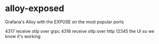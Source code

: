 # alloy-exposed
Grafana's Alloy with the EXPOSE on the most popular ports

4317 receive otlp over grpc
4318 receive otlp over http
12345 the UI so we know it's working